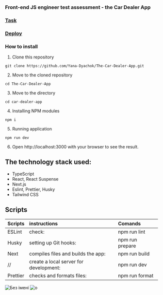 ### Front-end JS engineer test assessment - the Car Dealer App
###  [Task](https://develops.notion.site/Front-end-JS-engineer-test-assessment-the-Car-Dealer-App-5b87f1603ac54112bacfdc625a85a87b)
### [Deploy](https://the-car-dealer-r01msxqqi-yana-dyachoks-projects.vercel.app/)
### How to install

1.  Clone this repository
```
git clone https://github.com/Yana-Dyachok/The-Car-Dealer-App.git
```
2.  Move to the cloned repository
```
cd The-Car-Dealer-App 
```
3.  Move to the directory
```
cd car-dealer-app
```
4. Installing NPM modules
```
npm i
```

5.  Running application
```
npm run dev
```
6. Open  http://localhost:3000 with your browser to see the result.


## The technology stack used:
   - TypeScript
   - React, React Suspense
   - Next.js
   - Eslint, Prettier, Husky
   - Tailwind CSS 
   


## Scripts
 Scripts                  |   instructions                         | Comands
--------------------------|:---------------------------------------|:-----------------------------
ESLint                    | check:                                 | npm run lint 
Husky                     |setting up Git hooks:                   |npm run prepare
Next                      | compiles files and builds the app:     | npm run build 
//                        | create a local server for development: | npm run dev 
Prettier                  | checks and formats files:              | npm run format



![Без імені](https://github.com/user-attachments/assets/22169fec-a0f0-4a45-bdf5-a65091fc0385)
![o](https://github.com/user-attachments/assets/c468bde0-c4bf-4ede-9d2d-2150b83566e6)





